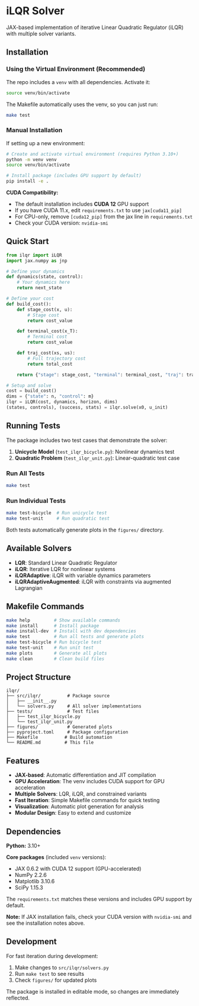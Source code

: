 # iLQR Solver

JAX-based implementation of iterative Linear Quadratic Regulator (iLQR) with multiple solver variants.

## Installation

### Using the Virtual Environment (Recommended)

The repo includes a `venv` with all dependencies. Activate it:
```bash
source venv/bin/activate
```

The Makefile automatically uses the venv, so you can just run:
```bash
make test
```

### Manual Installation

If setting up a new environment:
```bash
# Create and activate virtual environment (requires Python 3.10+)
python -m venv venv
source venv/bin/activate

# Install package (includes GPU support by default)
pip install -e .
```

**CUDA Compatibility:**
- The default installation includes **CUDA 12** GPU support
- If you have CUDA 11.x, edit `requirements.txt` to use `jax[cuda11_pip]`
- For CPU-only, remove `[cuda12_pip]` from the jax line in `requirements.txt`
- Check your CUDA version: `nvidia-smi`

## Quick Start

```python
from ilqr import iLQR
import jax.numpy as jnp

# Define your dynamics
def dynamics(state, control):
    # Your dynamics here
    return next_state

# Define your cost
def build_cost():
    def stage_cost(x, u):
        # Stage cost
        return cost_value

    def terminal_cost(x_T):
        # Terminal cost
        return cost_value

    def traj_cost(xs, us):
        # Full trajectory cost
        return total_cost

    return {"stage": stage_cost, "terminal": terminal_cost, "traj": traj_cost}

# Setup and solve
cost = build_cost()
dims = {"state": n, "control": m}
ilqr = iLQR(cost, dynamics, horizon, dims)
(states, controls), (success, stats) = ilqr.solve(x0, u_init)
```

## Running Tests

The package includes two test cases that demonstrate the solver:

1. **Unicycle Model** (`test_ilqr_bicycle.py`): Nonlinear dynamics test
2. **Quadratic Problem** (`test_ilqr_unit.py`): Linear-quadratic test case

### Run All Tests
```bash
make test
```

### Run Individual Tests
```bash
make test-bicycle  # Run unicycle test
make test-unit     # Run quadratic test
```

Both tests automatically generate plots in the `figures/` directory.

## Available Solvers

- **LQR**: Standard Linear Quadratic Regulator
- **iLQR**: Iterative LQR for nonlinear systems
- **iLQRAdaptive**: iLQR with variable dynamics parameters
- **iLQRAdaptiveAugmented**: iLQR with constraints via augmented Lagrangian

## Makefile Commands

```bash
make help         # Show available commands
make install      # Install package
make install-dev  # Install with dev dependencies
make test         # Run all tests and generate plots
make test-bicycle # Run bicycle test
make test-unit    # Run unit test
make plots        # Generate all plots
make clean        # Clean build files
```

## Project Structure

```
ilqr/
├── src/ilqr/          # Package source
│   ├── __init__.py
│   └── solvers.py     # All solver implementations
├── tests/             # Test files
│   ├── test_ilqr_bicycle.py
│   └── test_ilqr_unit.py
├── figures/           # Generated plots
├── pyproject.toml     # Package configuration
├── Makefile          # Build automation
└── README.md         # This file
```

## Features

- **JAX-based**: Automatic differentiation and JIT compilation
- **GPU Acceleration**: The venv includes CUDA support for GPU acceleration
- **Multiple Solvers**: LQR, iLQR, and constrained variants
- **Fast Iteration**: Simple Makefile commands for quick testing
- **Visualization**: Automatic plot generation for analysis
- **Modular Design**: Easy to extend and customize

## Dependencies

**Python:** 3.10+

**Core packages** (included `venv` versions):
- JAX 0.6.2 with CUDA 12 support (GPU-accelerated)
- NumPy 2.2.6
- Matplotlib 3.10.6
- SciPy 1.15.3

The `requirements.txt` matches these versions and includes GPU support by default.

**Note:** If JAX installation fails, check your CUDA version with `nvidia-smi` and see the installation notes above.

## Development

For fast iteration during development:

1. Make changes to `src/ilqr/solvers.py`
2. Run `make test` to see results
3. Check `figures/` for updated plots

The package is installed in editable mode, so changes are immediately reflected.
